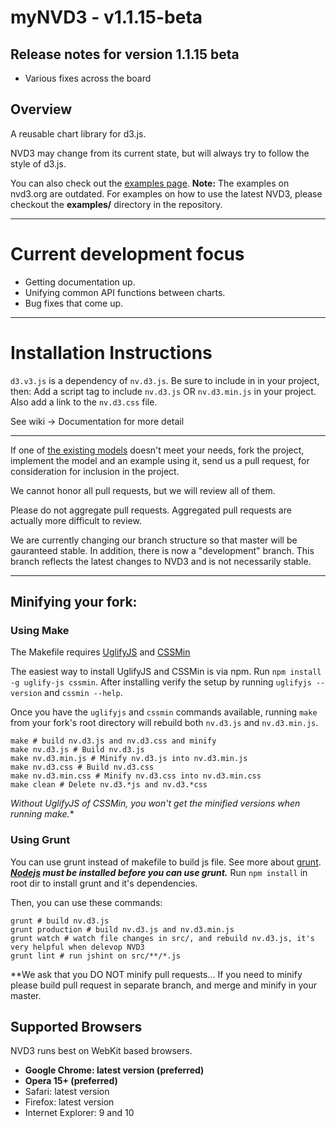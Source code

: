 # myNVD3 - v1.1.15-beta
## Release notes for version 1.1.15 beta
* Various fixes across the board

## Overview
A reusable chart library for d3.js.

NVD3 may change from its current state, but will always try to follow the style of d3.js.

You can also check out the [examples page](http://nvd3.org/ghpages/examples.html).
**Note:** The examples on nvd3.org are outdated.  For examples on how to use the latest NVD3, please checkout the **examples/** directory in the repository.

---

# Current development focus

- Getting documentation up.
- Unifying common API functions between charts.
- Bug fixes that come up.

---

# Installation Instructions

`d3.v3.js` is a dependency of `nv.d3.js`. Be sure to include in in your project, then:
Add a script tag to include `nv.d3.js` OR `nv.d3.min.js` in your project.
Also add a link to the `nv.d3.css` file.

See wiki -> Documentation for more detail

---

If one of [the existing models](https://github.com/novus/nvd3/tree/master/src/models) doesn't meet your needs, fork the project, implement the model and an example using it, send us a pull request, for consideration for inclusion in the project.

We cannot honor all pull requests, but we will review all of them.

Please do not aggregate pull requests. Aggregated pull requests are actually more difficult to review.

We are currently changing our branch structure so that master will be gauranteed stable. In addition, there is now a "development" branch. This branch reflects the latest changes to NVD3 and is not necessarily stable.

---

## Minifying your fork:

### Using Make
The Makefile requires [UglifyJS](https://github.com/mishoo/UglifyJS) and [CSSMin](https://github.com/jbleuzen/node-cssmin)

The easiest way to install UglifyJS and CSSMin is via npm. Run `npm install -g uglify-js cssmin`. After installing verify the setup by running `uglifyjs --version` and `cssmin --help`.

Once you have the `uglifyjs` and `cssmin` commands available, running `make` from your
fork's root directory will rebuild both `nv.d3.js` and `nv.d3.min.js`.

    make # build nv.d3.js and nv.d3.css and minify
    make nv.d3.js # Build nv.d3.js
    make nv.d3.min.js # Minify nv.d3.js into nv.d3.min.js
    make nv.d3.css # Build nv.d3.css
    make nv.d3.min.css # Minify nv.d3.css into nv.d3.min.css
    make clean # Delete nv.d3.*js and nv.d3.*css


*Without UglifyJS of CSSMin, you won't get the minified versions when running make.**

### Using Grunt

You can use grunt instead of makefile to build js file. See more about [grunt](http://gruntjs.com/).
***[Nodejs](http://nodejs.org/) must be installed before you can use grunt.***
Run `npm install` in root dir to install grunt and it's dependencies.

Then, you can use these commands:

    grunt # build nv.d3.js
    grunt production # build nv.d3.js and nv.d3.min.js
    grunt watch # watch file changes in src/, and rebuild nv.d3.js, it's very helpful when delevop NVD3
    grunt lint # run jshint on src/**/*.js

**We ask that you DO NOT minify pull requests...
If you need to minify please build pull request in separate branch, and
merge and minify in your master.

## Supported Browsers
NVD3 runs best on WebKit based browsers.

* **Google Chrome: latest version (preferred)**
* **Opera 15+ (preferred)**
* Safari: latest version
* Firefox: latest version
* Internet Explorer: 9 and 10

